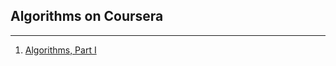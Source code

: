 ## Algorithms on Coursera

---

1. [Algorithms, Part I](https://www.coursera.org/learn/algorithms-part1/home/info)